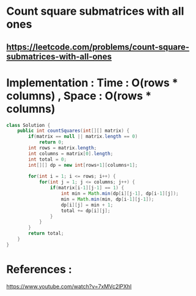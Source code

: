 # Count square submatrices with all ones
## https://leetcode.com/problems/count-square-submatrices-with-all-ones


# Implementation : Time : O(rows * columns)  , Space : O(rows * columns)
```java
class Solution {
    public int countSquares(int[][] matrix) {
        if(matrix == null || matrix.length == 0)
            return 0;
        int rows = matrix.length;
        int columns = matrix[0].length;
        int total = 0;
        int[][] dp = new int[rows+1][columns+1];
        
        for(int i = 1; i <= rows; i++) {
            for(int j = 1; j <= columns; j++) {
                if(matrix[i-1][j-1] == 1) {
                    int min = Math.min(dp[i][j-1], dp[i-1][j]);
                    min = Math.min(min, dp[i-1][j-1]);
                    dp[i][j] = min + 1;
                    total += dp[i][j];
                }
            }
        }
        return total;
    }
}
```

# References :
https://www.youtube.com/watch?v=7xMVc2lPXhI
